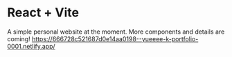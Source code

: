 # React + Vite

A simple personal website at the moment. More components and details are coming!
https://666728c521687d0e14aa0198--yueeee-k-portfolio-0001.netlify.app/


